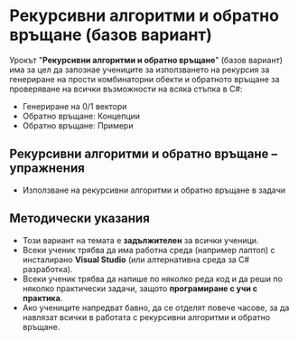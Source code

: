# Рекурсивни алгоритми и обратно връщане (базов вариант)

Урокът "**Рекурсивни алгоритми и обратно връщане**" (базов вариант) има за цел да запознае учениците за използването на рекурсия за генериране на прости комбинаторни обекти и обратното връщане за проверяване на всички възможности на всяка стъпка в C#:
  - Генериране на 0/1 вектори
  - Обратно връщане: Концепции
  - Обратно връщане: Примери

##  Рекурсивни алгоритми и обратно връщане – упражнения
  - Използване на рекурсивни алгоритми и обратно връщане в задачи

## Методически указания
  - Този вариант на темата е **задължителен** за всички ученици.
  - Всеки ученик трябва да има работна среда (например лаптоп) с инсталирано **Visual Studio** (или алтернативна среда за C# разработка).
  - Всеки ученик трябва да напише по няколко реда код и да реши по няколко практически задачи, защото **програмиране с учи с практика**.
  - Ако учениците напредват бавно, да се отделят повече часове, за да навлязат всички в работата с рекурсивни алгоритми и обратно връщане.